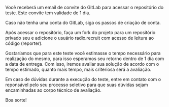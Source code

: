 Você receberá um email de convite do GitLab para acessar o repositório do teste.
Este convite tem validade de 1 dia.

Caso não tenha uma conta do GitLab, siga os passos de criação de conta.

Após acessar o repositório, faça um fork do projeto para um repositório privado seu e adicione o usuário radix.recruit com acesso de leitura ao código (reporter).

Gostaríamos que para este teste você estimasse o tempo necessário para realização do mesmo, para isso esperamos seu retorno dentro de 1 dia com a data de entrega.
Com isso, iremos avaliar sua solução de acordo com o tempo estimado, quanto mais tempo, mais criteriosa será a avaliação.

Em caso de dúvidas durante a execução do teste, entre em contato com o reponsável pelo seu processo seletivo para que suas dúvidas sejam encaminhadas ao corpo técnico de avaliação.

Boa sorte!
